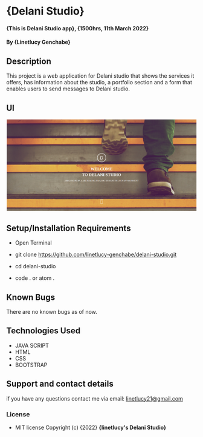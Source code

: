 # {Delani Studio}
#### {This is Delani Studio app}, {1500hrs, 11th March 2022}
#### By **{Linetlucy Genchabe}**
## Description
This project is a web application for Delani studio that shows the services it offers, has information about the studio, a portfolio section and a form that enables users to send messages  to Delani studio.
## UI
<img src="images/mydelani.png">

## Setup/Installation Requirements
* Open Terminal 

* git clone https://github.com/linetlucy-genchabe/delani-studio.git

* cd delani-studio

* code . or atom . 

## Known Bugs
There are no known bugs as of now.
## Technologies Used
* JAVA SCRIPT
* HTML
* CSS
* BOOTSTRAP
## Support and contact details
if you have any questions contact me via email: linetlucy21@gmail.com
### License
* MIT license
Copyright (c) {2022} **{linetlucy's Delani Studio}**
  
